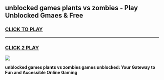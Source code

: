 
## unblocked games plants vs zombies - Play Unblocked Gmaes & Free
<h3>
<a href="https://news.freeplayer.one?title=unblocked_games_plants_vs_zombies&ref=23F">CLICK TO PLAY</a></h3>
<hr>

<h3>
<a href="https://news.freeplayer.one?title=unblocked_games_plants_vs_zombies&ref=23F">CLICK 2 PLAY</a>
  
</h3>

<a href="https://news.freeplayer.one?title=unblocked_games_plants_vs_zombies&ref=23F/"><img src="https://clearcache.store/games.png"></a>


**unblocked games plants vs zombies games unblocked: Your Gateway to Fun and Accessible Online Gaming**
